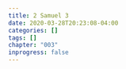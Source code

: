 ```yaml
---
title: 2 Samuel 3
date: 2020-03-28T20:23:08-04:00
categories: []
tags: []
chapter: "003"
inprogress: false
---
```


